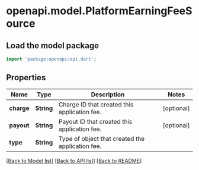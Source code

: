 # openapi.model.PlatformEarningFeeSource

## Load the model package
```dart
import 'package:openapi/api.dart';
```

## Properties
Name | Type | Description | Notes
------------ | ------------- | ------------- | -------------
**charge** | **String** | Charge ID that created this application fee. | [optional] 
**payout** | **String** | Payout ID that created this application fee. | [optional] 
**type** | **String** | Type of object that created the application fee. | 

[[Back to Model list]](../README.md#documentation-for-models) [[Back to API list]](../README.md#documentation-for-api-endpoints) [[Back to README]](../README.md)


